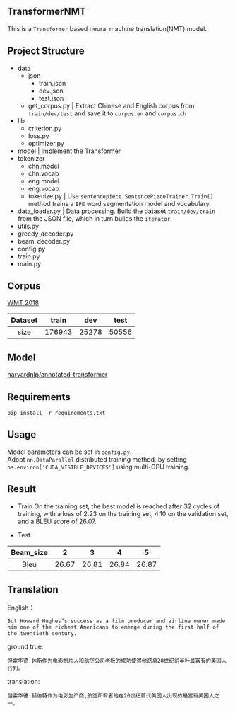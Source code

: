 ## TransformerNMT
This is a `Transformer` based neural machine translation(NMT) model.

## Project Structure
- data
  - json
    - train.json
    - dev.json
    - test.json
  - get_corpus.py  | Extract Chinese and English corpus from `train/dev/test` and save it to `corpus.en` and `corpus.ch`
- lib
  - criterion.py 
  - loss.py
  - optimizer.py 
- model | Implement the Transformer 
- tokenizer
  - chn.model
  - chn.vocab
  - eng.model
  - eng.vocab
  - tokenize.py | Use `sentencepiece.SentencePieceTrainer.Train()` method trains a `BPE` word segmentation model and vocabulary.
- data_loader.py | Data processing. Build the dataset `train/dev/train` from the JSON file, which in turn builds the `iterator`.
- utils.py  
- greedy_decoder.py
- beam_decoder.py
- config.py
- train.py
- main.py

## Corpus
[WMT 2018](https://statmt.org/wmt18/translation-task.html)

| Dataset   | train |  dev |  test |
| :-------: | :-------: | :-------: | :------: |
| size | 176943 | 25278 | 50556 |

## Model 
[harvardnlp/annotated-transformer](https://github.com/harvardnlp/annotated-transformer)

## Requirements
```
pip install -r requirements.txt
```

## Usage
Model parameters can be set in `config.py`. </br>
Adopt `nn.DataParallel` distributed training method, by setting `os.environ['CUDA_VISIBLE_DEVICES']` using multi-GPU training.

## Result
- Train
On the training set, the best model is reached after 32 cycles of training, with a loss of 2.23 on the training set, 4.10 on the validation set, and a BLEU score of 26.07.

- Test

| Beam_size   | 2 |  3 | 4 | 5 |
| :-------: | :-------: | :-------: | :------: | :----------:|
| Bleu | 26.67 | 26.81 | 26.84 | 26.87 |

## Translation
English：
```
But Howard Hughes’s success as a film producer and airline owner made him one of the richest Americans to emerge during the first half of the twentieth century. 
```
ground true:
```
但霍华德·休斯作为电影制片人和航空公司老板的成功使得他跻身20世纪前半叶最富有的美国人行列。 
```
translation:
```
但霍华德·赫伯特作为电影生产商,航空所有者他在20世纪首代美国人出现的最富有美国人之一。 
```
